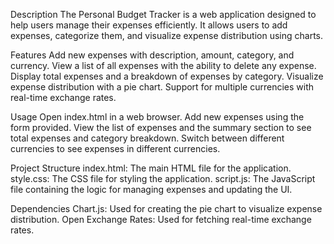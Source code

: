 Description
The Personal Budget Tracker is a web application designed to help users manage their expenses efficiently. It allows users to add expenses, categorize them, and visualize expense distribution using charts.

Features
Add new expenses with description, amount, category, and currency.
View a list of all expenses with the ability to delete any expense.
Display total expenses and a breakdown of expenses by category.
Visualize expense distribution with a pie chart.
Support for multiple currencies with real-time exchange rates.

Usage
Open index.html in a web browser.
Add new expenses using the form provided.
View the list of expenses and the summary section to see total expenses and category breakdown.
Switch between different currencies to see expenses in different currencies.

Project Structure
index.html: The main HTML file for the application.
style.css: The CSS file for styling the application.
script.js: The JavaScript file containing the logic for managing expenses and updating the UI.

Dependencies
Chart.js: Used for creating the pie chart to visualize expense distribution.
Open Exchange Rates: Used for fetching real-time exchange rates.
